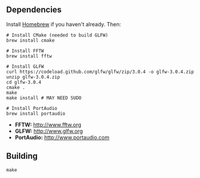 ## Dependencies
Install [Homebrew](http://brew.sh) if you haven't already. Then:
```
# Install CMake (needed to build GLFW)
brew install cmake

# Install FFTW
brew install fftw

# Install GLFW
curl https://codeload.github.com/glfw/glfw/zip/3.0.4 -o glfw-3.0.4.zip
unzip glfw-3.0.4.zip
cd glfw-3.0.4
cmake .
make
make install # MAY NEED SUDO

# Install PortAudio
brew install portaudio
```

- **FFTW:** http://www.fftw.org
- **GLFW:** http://www.glfw.org
- **PortAudio:** http://www.portaudio.com

## Building

```
make
```

